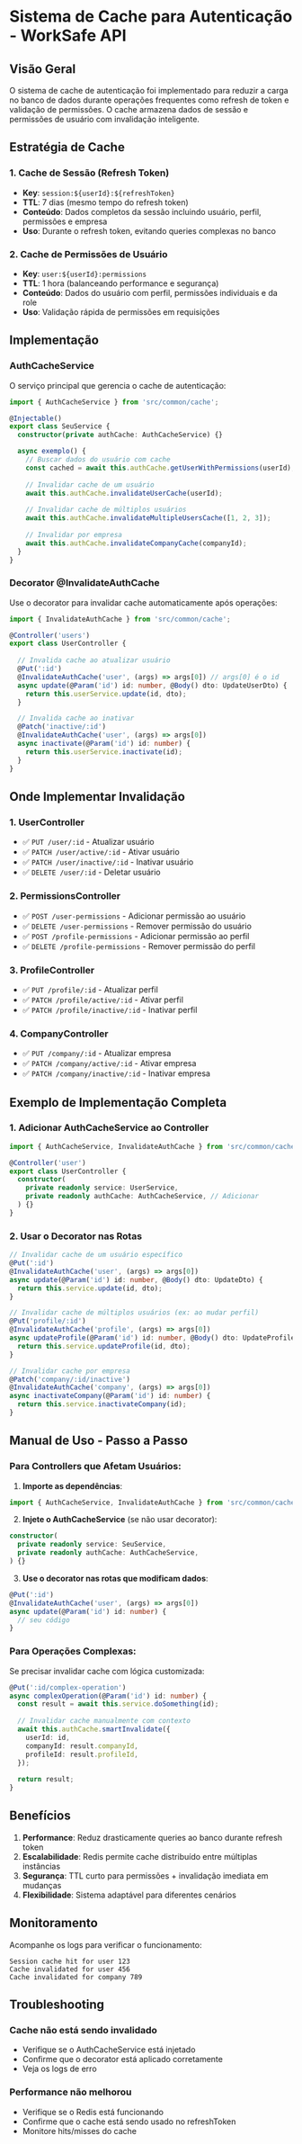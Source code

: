 # Sistema de Cache para Autenticação - WorkSafe API

## Visão Geral

O sistema de cache de autenticação foi implementado para reduzir a carga no banco de dados durante operações frequentes como refresh de token e validação de permissões. O cache armazena dados de sessão e permissões de usuário com invalidação inteligente.

## Estratégia de Cache

### 1. Cache de Sessão (Refresh Token)
- **Key**: `session:${userId}:${refreshToken}`
- **TTL**: 7 dias (mesmo tempo do refresh token)
- **Conteúdo**: Dados completos da sessão incluindo usuário, perfil, permissões e empresa
- **Uso**: Durante o refresh token, evitando queries complexas no banco

### 2. Cache de Permissões de Usuário
- **Key**: `user:${userId}:permissions`
- **TTL**: 1 hora (balanceando performance e segurança)
- **Conteúdo**: Dados do usuário com perfil, permissões individuais e da role
- **Uso**: Validação rápida de permissões em requisições

## Implementação

### AuthCacheService

O serviço principal que gerencia o cache de autenticação:

```typescript
import { AuthCacheService } from 'src/common/cache';

@Injectable()
export class SeuService {
  constructor(private authCache: AuthCacheService) {}

  async exemplo() {
    // Buscar dados do usuário com cache
    const cached = await this.authCache.getUserWithPermissions(userId);
    
    // Invalidar cache de um usuário
    await this.authCache.invalidateUserCache(userId);
    
    // Invalidar cache de múltiplos usuários
    await this.authCache.invalidateMultipleUsersCache([1, 2, 3]);
    
    // Invalidar por empresa
    await this.authCache.invalidateCompanyCache(companyId);
  }
}
```

### Decorator @InvalidateAuthCache

Use o decorator para invalidar cache automaticamente após operações:

```typescript
import { InvalidateAuthCache } from 'src/common/cache';

@Controller('users')
export class UserController {
  
  // Invalida cache ao atualizar usuário
  @Put(':id')
  @InvalidateAuthCache('user', (args) => args[0]) // args[0] é o id
  async update(@Param('id') id: number, @Body() dto: UpdateUserDto) {
    return this.userService.update(id, dto);
  }

  // Invalida cache ao inativar
  @Patch('inactive/:id')
  @InvalidateAuthCache('user', (args) => args[0])
  async inactivate(@Param('id') id: number) {
    return this.userService.inactivate(id);
  }
}
```

## Onde Implementar Invalidação

### 1. UserController
- ✅ `PUT /user/:id` - Atualizar usuário
- ✅ `PATCH /user/active/:id` - Ativar usuário
- ✅ `PATCH /user/inactive/:id` - Inativar usuário
- ✅ `DELETE /user/:id` - Deletar usuário

### 2. PermissionsController
- ✅ `POST /user-permissions` - Adicionar permissão ao usuário
- ✅ `DELETE /user-permissions` - Remover permissão do usuário
- ✅ `POST /profile-permissions` - Adicionar permissão ao perfil
- ✅ `DELETE /profile-permissions` - Remover permissão do perfil

### 3. ProfileController
- ✅ `PUT /profile/:id` - Atualizar perfil
- ✅ `PATCH /profile/active/:id` - Ativar perfil
- ✅ `PATCH /profile/inactive/:id` - Inativar perfil

### 4. CompanyController
- ✅ `PUT /company/:id` - Atualizar empresa
- ✅ `PATCH /company/active/:id` - Ativar empresa
- ✅ `PATCH /company/inactive/:id` - Inativar empresa

## Exemplo de Implementação Completa

### 1. Adicionar AuthCacheService ao Controller

```typescript
import { AuthCacheService, InvalidateAuthCache } from 'src/common/cache';

@Controller('user')
export class UserController {
  constructor(
    private readonly service: UserService,
    private readonly authCache: AuthCacheService, // Adicionar
  ) {}
}
```

### 2. Usar o Decorator nas Rotas

```typescript
// Invalidar cache de um usuário específico
@Put(':id')
@InvalidateAuthCache('user', (args) => args[0])
async update(@Param('id') id: number, @Body() dto: UpdateDto) {
  return this.service.update(id, dto);
}

// Invalidar cache de múltiplos usuários (ex: ao mudar perfil)
@Put('profile/:id')
@InvalidateAuthCache('profile', (args) => args[0])
async updateProfile(@Param('id') id: number, @Body() dto: UpdateProfileDto) {
  return this.service.updateProfile(id, dto);
}

// Invalidar cache por empresa
@Patch('company/:id/inactive')
@InvalidateAuthCache('company', (args) => args[0])
async inactivateCompany(@Param('id') id: number) {
  return this.service.inactivateCompany(id);
}
```

## Manual de Uso - Passo a Passo

### Para Controllers que Afetam Usuários:

1. **Importe as dependências**:
```typescript
import { AuthCacheService, InvalidateAuthCache } from 'src/common/cache';
```

2. **Injete o AuthCacheService** (se não usar decorator):
```typescript
constructor(
  private readonly service: SeuService,
  private readonly authCache: AuthCacheService,
) {}
```

3. **Use o decorator nas rotas que modificam dados**:
```typescript
@Put(':id')
@InvalidateAuthCache('user', (args) => args[0])
async update(@Param('id') id: number) {
  // seu código
}
```

### Para Operações Complexas:

Se precisar invalidar cache com lógica customizada:

```typescript
@Put(':id/complex-operation')
async complexOperation(@Param('id') id: number) {
  const result = await this.service.doSomething(id);
  
  // Invalidar cache manualmente com contexto
  await this.authCache.smartInvalidate({
    userId: id,
    companyId: result.companyId,
    profileId: result.profileId,
  });
  
  return result;
}
```

## Benefícios

1. **Performance**: Reduz drasticamente queries ao banco durante refresh token
2. **Escalabilidade**: Redis permite cache distribuído entre múltiplas instâncias
3. **Segurança**: TTL curto para permissões + invalidação imediata em mudanças
4. **Flexibilidade**: Sistema adaptável para diferentes cenários

## Monitoramento

Acompanhe os logs para verificar o funcionamento:

```
Session cache hit for user 123
Cache invalidated for user 456
Cache invalidated for company 789
```

## Troubleshooting

### Cache não está sendo invalidado
- Verifique se o AuthCacheService está injetado
- Confirme que o decorator está aplicado corretamente
- Veja os logs de erro

### Performance não melhorou
- Verifique se o Redis está funcionando
- Confirme que o cache está sendo usado no refreshToken
- Monitore hits/misses do cache